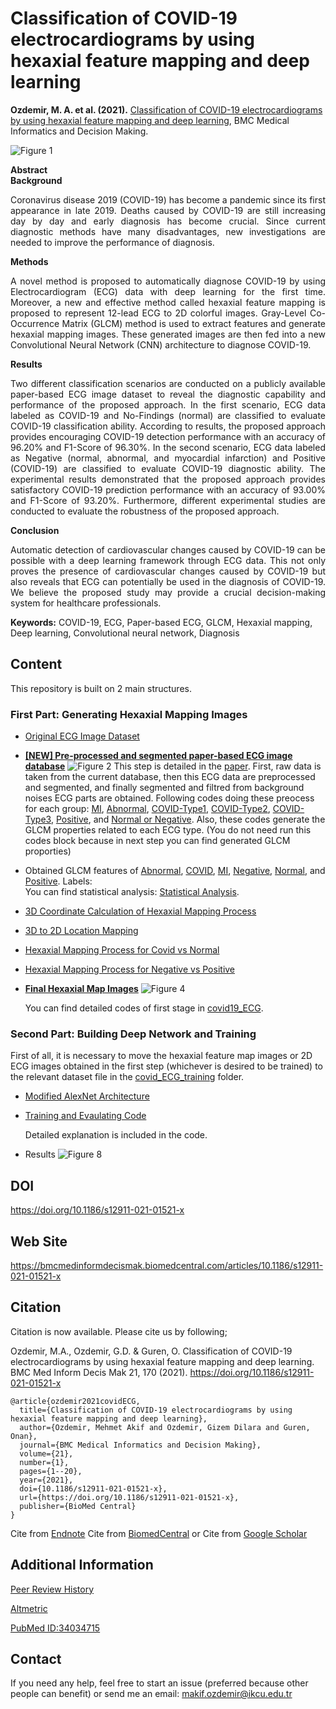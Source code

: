 # Classification of COVID-19 electrocardiograms by using hexaxial feature mapping and deep learning

**Ozdemir, M. A. et al. (2021).** [Classification of COVID-19 electrocardiograms by using hexaxial feature mapping and deep learning](https://rdcu.be/clAU0), BMC Medical Informatics and Decision Making.


![Figure 1](https://user-images.githubusercontent.com/15153217/120105662-983ca880-c162-11eb-9bd8-1389b8750dd8.png)


**Abstract** 
<br/>
**Background** <p align="justify">Coronavirus disease 2019 (COVID-19) has become a pandemic since its first appearance in late 2019. Deaths caused by COVID-19 are still increasing day by day and early diagnosis has become crucial. Since current diagnostic methods have many disadvantages, new investigations are needed to improve the performance of diagnosis.</p>

**Methods**
<p align="justify">A novel method is proposed to automatically diagnose COVID-19 by using Electrocardiogram (ECG) data with deep learning for the first time. Moreover, a new and effective method called hexaxial feature mapping is proposed to represent 12-lead ECG to 2D colorful images. Gray-Level Co-Occurrence Matrix (GLCM) method is used to extract features and generate hexaxial mapping images. These generated images are then fed into a new Convolutional Neural Network (CNN) architecture to diagnose COVID-19.</p>

**Results**
<p align="justify">Two different classification scenarios are conducted on a publicly available paper-based ECG image dataset to reveal the diagnostic capability and performance of the proposed approach. In the first scenario, ECG data labeled as COVID-19 and No-Findings (normal) are classified to evaluate COVID-19 classification ability. According to results, the proposed approach provides encouraging COVID-19 detection performance with an accuracy of 96.20% and F1-Score of 96.30%. In the second scenario, ECG data labeled as Negative (normal, abnormal, and myocardial infarction) and Positive (COVID-19) are classified to evaluate COVID-19 diagnostic ability. The experimental results demonstrated that the proposed approach provides satisfactory COVID-19 prediction performance with an accuracy of 93.00% and F1-Score of 93.20%. Furthermore, different experimental studies are conducted to evaluate the robustness of the proposed approach.</p>

**Conclusion**
<p align="justify">Automatic detection of cardiovascular changes caused by COVID-19 can be possible with a deep learning framework through ECG data. This not only proves the presence of cardiovascular changes caused by COVID-19 but also reveals that ECG can potentially be used in the diagnosis of COVID-19. We believe the proposed study may provide a crucial decision-making system for healthcare professionals.</p>

**Keywords:** COVID-19, ECG, Paper-based ECG, GLCM, Hexaxial mapping, Deep learning, Convolutional neural network, Diagnosis

## Content
This repository is built on 2 main structures.
### First Part: Generating Hexaxial Mapping Images
* [Original ECG Image Dataset](/covid19_ECG/original_dataset/dataset_doi.txt)
* **[[NEW] Pre-processed and segmented paper-based ECG image database](covid19_ECG/preprocessed_dataset)**
  ![Figure 2](https://user-images.githubusercontent.com/15153217/120110997-aeedfa00-c178-11eb-984f-6d192d3d670a.png)
  This step is detailed in the [paper](s12911-021-01521-x.pdf). First, raw data is taken from the current database, then this ECG data are preprocessed and segmented, and finally segmented and filtred from background noises ECG parts are obtained. Following codes doing these preocess for each group: [MI](covid19_ECG/MI_imge_ayiklama.m), [Abnormal](covid19_ECG/abnormal_imge_ayiklama.m), [COVID-Type1](covid19_ECG/covid_imge_ayiklama_type1.m), [COVID-Type2](covid19_ECG/covid_imge_ayiklama_type2.m), [COVID-Type3](covid19_ECG/covid_imge_ayiklama_type3.m), [Positive](covid19_ECG/positive_imge_ayiklama.m), and [Normal or Negative](normal_imge_ayiklama.m). Also, these codes generate the GLCM properties related to each ECG type. (You do not need run this codes block because in next step you can find generated GLCM proporties)
  
* Obtained GLCM features of [Abnormal](covid19_ECG/abnormal_statistical_total.mat), [COVID](covid19_ECG/covid_statistical_total.mat), [MI](covid19_ECG/mi_statistical_total.mat), [Negative](covid19_ECG/negative_energies_normalized.mat), [Normal](covid19_ECG/normal_statistical_total.mat), and [Positive](covid19_ECG/positive_energies_normalized.mat).
Labels:  
You can find statistical analysis: [Statistical Analysis](covid19_ECG/statistical_difference.m).
* [3D Coordinate Calculation of Hexaxial Mapping Process](covid19_ECG/coordinates_calculation.m)
* [3D to 2D Location Mapping](covid19_ECG/map_2D.m)
* [Hexaxial Mapping Process for Covid vs Normal](covid19_ECG/features_map_covidvsNormal.m)
* [Hexaxial Mapping Process for Negative vs Positive](covid19_ECG/features_map_negativeVSpositive.m)
* **[Final Hexaxial Map Images](covid19_ECG/feature_maps)**
  ![Figure 4](https://user-images.githubusercontent.com/15153217/120113431-1f017d80-c183-11eb-8a06-8605f0d589b6.png)

  You can find detailed codes of first stage in [covid19_ECG](covid19_ECG).

### Second Part: Building Deep Network and Training
First of all, it is necessary to move the hexaxial feature map images or 2D ECG images obtained in the first step (whichever is desired to be trained) to the relevant dataset file in the [covid_ECG_training](/covid_ECG_training) folder. 

* [Modified AlexNet Architecture](/covid_ECG_training/mimarilerim/alexnet_modified.py)
* [Training and Evaulating Code](/covid_ECG_training/train_network_covidECG_CV.py)
  
  Detailed explanation is included in the code.
* Results
![Figure 8](https://user-images.githubusercontent.com/15153217/120113403-02fddc00-c183-11eb-9966-d735552231bc.png)


## DOI

https://doi.org/10.1186/s12911-021-01521-x

## Web Site

https://bmcmedinformdecismak.biomedcentral.com/articles/10.1186/s12911-021-01521-x

## Citation

Citation is now available. Please cite us by following;

Ozdemir, M.A., Ozdemir, G.D. & Guren, O. Classification of COVID-19 electrocardiograms by using hexaxial feature mapping and deep learning. BMC Med Inform Decis Mak 21, 170 (2021). https://doi.org/10.1186/s12911-021-01521-x

```
@article{ozdemir2021covidECG,
  title={Classification of COVID-19 electrocardiograms by using hexaxial feature mapping and deep learning},
  author={Ozdemir, Mehmet Akif and Ozdemir, Gizem Dilara and Guren, Onan},
  journal={BMC Medical Informatics and Decision Making},
  volume={21},
  number={1},
  pages={1--20},
  year={2021},
  doi={10.1186/s12911-021-01521-x},
  url={https://doi.org/10.1186/s12911-021-01521-x},
  publisher={BioMed Central}
}
```
Cite from [Endnote](https://citation-needed.springer.com/v2/references/10.1186/s12911-021-01521-x?format=refman&flavour=citation)
Cite from [BiomedCentral](https://bmcmedinformdecismak.biomedcentral.com/articles/10.1186/s12911-021-01521-x#article-info) or Cite from [Google Scholar](https://scholar.google.com/scholar?hl=tr&as_sdt=0%2C5&q=Classification+of+COVID-19+electrocardiograms+by+using+hexaxial+feature+mapping+and+deep+learning&btnG=) 

## Additional Information
[Peer Review History](https://bmcmedinformdecismak.biomedcentral.com/articles/10.1186/s12911-021-01521-x/peer-review)

[Altmetric](https://bmcmedinformdecismak.biomedcentral.com/articles/10.1186/s12911-021-01521-x/metrics)

[PubMed ID:34034715](https://pubmed.ncbi.nlm.nih.gov/34034715/)

## Contact
If you need any help, feel free to start an issue (preferred because other people can benefit) or send me an email: [makif.ozdemir@ikcu.edu.tr](mailto:makif.ozdemir@ikcu.edu.tr)
